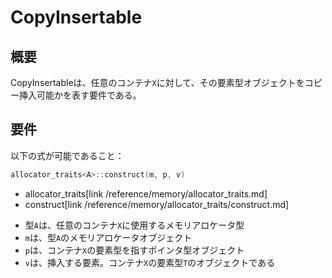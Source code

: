 # CopyInsertable

## 概要
CopyInsertableは、任意のコンテナ`X`に対して、その要素型オブジェクトをコピー挿入可能かを表す要件である。


## 要件
以下の式が可能であること：

```cpp
allocator_traits<A>::construct(m, p, v)
```
* allocator_traits[link /reference/memory/allocator_traits.md]
* construct[link /reference/memory/allocator_traits/construct.md]

- 型`A`は、任意のコンテナ`X`に使用するメモリアロケータ型
- `m`は、型`A`のメモリアロケータオブジェクト
- `p`は、コンテナ`X`の要素型を指すポインタ型オブジェクト
- `v`は、挿入する要素。コンテナ`X`の要素型`T`のオブジェクトである

